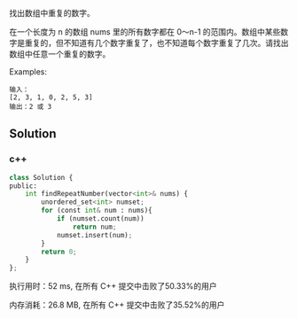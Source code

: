 找出数组中重复的数字。



在一个长度为 n 的数组 nums 里的所有数字都在 0～n-1 的范围内。数组中某些数字是重复的，但不知道有几个数字重复了，也不知道每个数字重复了几次。请找出数组中任意一个重复的数字。



Examples:

```
输入：
[2, 3, 1, 0, 2, 5, 3]
输出：2 或 3 
```

## Solution

### c++

```python
class Solution {
public:
    int findRepeatNumber(vector<int>& nums) {
        unordered_set<int> numset;
        for (const int& num : nums){
            if (numset.count(num))
                return num;
            numset.insert(num);
        }
        return 0;
    }
};
```
执行用时：52 ms, 在所有 C++ 提交中击败了50.33%的用户

内存消耗：26.8 MB, 在所有 C++ 提交中击败了35.52%的用户
